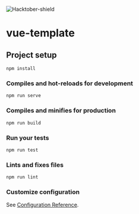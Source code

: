 ![Hacktober-shield]

# vue-template

## Project setup
```
npm install
```

### Compiles and hot-reloads for development
```
npm run serve
```

### Compiles and minifies for production
```
npm run build
```

### Run your tests
```
npm run test
```

### Lints and fixes files
```
npm run lint
```

### Customize configuration
See [Configuration Reference](https://cli.vuejs.org/config/).

<!-- MARKDOWN LINKS -->
[Hacktober-shield]: https://img.shields.io/badge/Hacktoberfest-2019-blueviolet?style=flat-square
